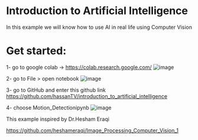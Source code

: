 # Introduction to Artificial Intelligence
In this example we will know how to use AI in real life using Computer Vision

# Get started:

1- go to google colab -> https://colab.research.google.com/
![image](https://user-images.githubusercontent.com/81514070/112820325-2bd3f900-908e-11eb-8ba0-1674ee50715c.png)

2- go to File > open notebook
![image](https://user-images.githubusercontent.com/81514070/112820436-46a66d80-908e-11eb-9ea2-4a828131c22a.png)

3- go to GitHub and enter this github link https://github.com/hassanTV/introduction_to_artificial_intelligence

4- choose Motion_Detectionipynb
![image](https://user-images.githubusercontent.com/81514070/112820532-5a51d400-908e-11eb-9cc4-c416905b7cbe.png)


This example inspired by Dr.Hesham Eraqi

https://github.com/heshameraqi/Image_Processing_Computer_Vision_1
